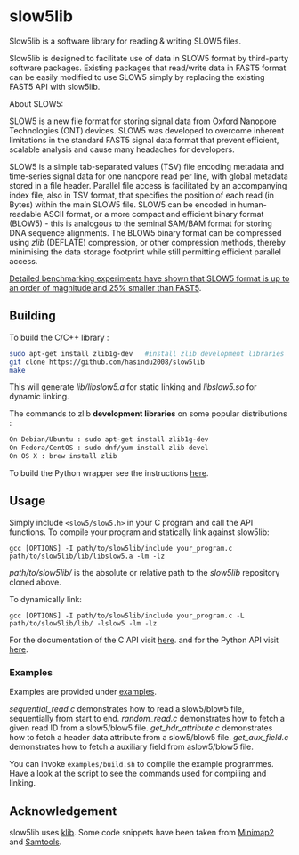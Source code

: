 # slow5lib

Slow5lib is a software library for reading & writing SLOW5 files.

Slow5lib is designed to facilitate use of data in SLOW5 format by third-party software packages. Existing packages that read/write data in FAST5 format can be easily modified to use SLOW5 simply by replacing the existing FAST5 API with slow5lib.

About SLOW5:

SLOW5 is a new file format for storing signal data from Oxford Nanopore Technologies (ONT) devices. SLOW5 was developed to overcome inherent limitations in the standard FAST5 signal data format that prevent efficient, scalable analysis and cause many headaches for developers.

SLOW5 is a simple tab-separated values (TSV) file encoding metadata and time-series signal data for one nanopore read per line, with global metadata stored in a file header. Parallel file access is facilitated by an accompanying index file, also in TSV format, that specifies the position of each read (in Bytes) within the main SLOW5 file. SLOW5 can be encoded in human-readable ASCII format, or a more compact and efficient binary format (BLOW5) - this is analogous to the seminal SAM/BAM format for storing DNA sequence alignments. The BLOW5 binary format can be compressed using *zlib* (DEFLATE) compression, or other compression methods, thereby minimising the data storage footprint while still permitting efficient parallel access.

[Detailed benchmarking experiments have shown that SLOW5 format is up to an order of magnitude and 25% smaller than FAST5](https://www.biorxiv.org/content/10.1101/2021.06.29.450255v1).

## Building

To build the C/C++ library :

```sh
sudo apt-get install zlib1g-dev   #install zlib development libraries
git clone https://github.com/hasindu2008/slow5lib
make
```

This will generate *lib/libslow5.a* for static linking and *libslow5.so* for dynamic linking.

The commands to zlib __development libraries__ on some popular distributions :
```sh
On Debian/Ubuntu : sudo apt-get install zlib1g-dev
On Fedora/CentOS : sudo dnf/yum install zlib-devel
On OS X : brew install zlib
```

To build the Python wrapper see the instructions [here](https://hasindu2008.github.io/slow5lib/pyslow5_api/pyslow5.html).

## Usage

Simply include `<slow5/slow5.h>` in your C program and call the API functions. To compile your program and statically link against slow5lib:

```
gcc [OPTIONS] -I path/to/slow5lib/include your_program.c path/to/slow5lib/lib/libslow5.a -lm -lz
```
*path/to/slow5lib/* is the absolute or relative path to the *slow5lib* repository cloned above.


To dynamically link:
```
gcc [OPTIONS] -I path/to/slow5lib/include your_program.c -L path/to/slow5lib/lib/ -lslow5 -lm -lz
```

For the documentation of the C API visit [here](https://hasindu2008.github.io/slow5lib/slow5_api/slow5.html). and for the Python API visit [here](https://hasindu2008.github.io/slow5lib/pyslow5_api/pyslow5.html).


### Examples

Examples are provided under [examples](https://github.com/hasindu2008/slow5lib/tree/master/examples).

*sequential_read.c* demonstrates how to read a slow5/blow5 file, sequentially from start to end.
*random_read.c* demonstrates how to fetch a given read ID from a slow5/blow5 file.
*get_hdr_attribute.c* demonstrates how to fetch a header data attribute from a slow5/blow5 file.
*get_aux_field.c* demonstrates how to fetch a auxiliary field from aslow5/blow5 file.

You can invoke `examples/build.sh` to compile the example programmes. Have a look at the script to see the commands used for compiling and linking.


## Acknowledgement
slow5lib uses [klib](https://github.com/attractivechaos/klib). Some code snippets have been taken from [Minimap2](https://github.com/lh3/minimap2) and [Samtools](http://samtools.sourceforge.net/).
